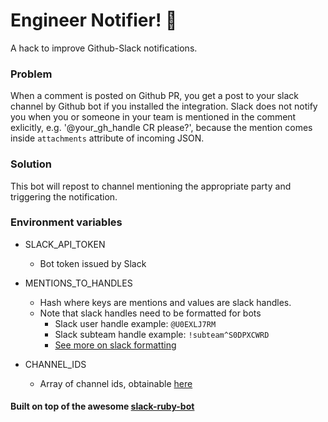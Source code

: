 # Engineer Notifier! :dragon_face:

A hack to improve Github-Slack notifications. 

### Problem
When a comment is posted on Github PR, you get a post to your slack channel by Github bot if you installed the integration.
Slack does not notify you when you or someone in your team is mentioned in the comment exlicitly, e.g. '@your_gh_handle CR please?', because the mention comes inside `attachments` attribute of incoming JSON.

### Solution
This bot will repost to channel mentioning the appropriate party and triggering the notification.

### Environment variables

* SLACK_API_TOKEN
  * Bot token issued by Slack

* MENTIONS_TO_HANDLES
  * Hash where keys are mentions and values are slack handles.
  * Note that slack handles need to be formatted for bots
    * Slack user handle example: `@U0EXLJ7RM`
    * Slack subteam handle example: `!subteam^S0DPXCWRD`
    * [See more on slack formatting](https://api.slack.com/docs/formatting)

* CHANNEL_IDS
  * Array of channel ids, obtainable [here](https://api.slack.com/methods/channels.list)

#### Built on top of the awesome [slack-ruby-bot](https://github.com/dblock/slack-ruby-bot)
